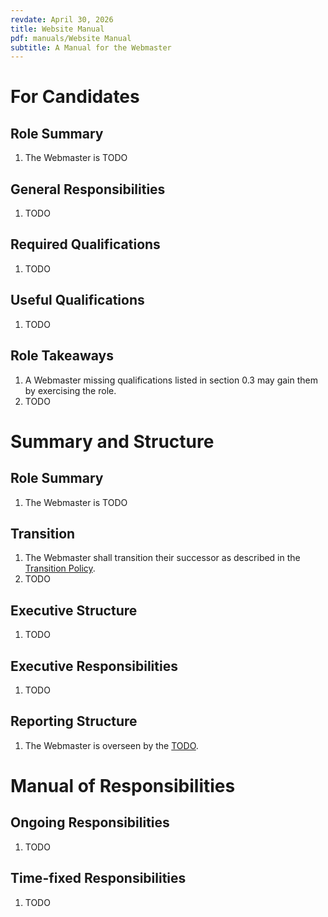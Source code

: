 ```yaml
---
revdate: April 30, 2026
title: Website Manual
pdf: manuals/Website Manual
subtitle: A Manual for the Webmaster
---
```


# For Candidates

## Role Summary
1. The Webmaster is TODO

## General Responsibilities
1. TODO

## Required Qualifications
1. TODO

## Useful Qualifications
1. TODO

## Role Takeaways
1. A Webmaster missing qualifications listed in section 0.3 may gain them by exercising the role.
1. TODO

# Summary and Structure

## Role Summary
1. The Webmaster is TODO

## Transition
1. The Webmaster shall transition their successor as described in the [Transition Policy](../policies/transition-policy.md).
1. TODO

## Executive Structure
1. TODO

## Executive Responsibilities
1. TODO

## Reporting Structure
1. The Webmaster is overseen by the [TODO](TODO-manual.md).

# Manual of Responsibilities

## Ongoing Responsibilities
1. TODO

## Time-fixed Responsibilities
1. TODO
